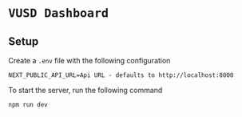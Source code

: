 # `VUSD Dashboard`

## Setup

Create a `.env` file with the following configuration

```
NEXT_PUBLIC_API_URL=Api URL - defaults to http://localhost:8000
```

To start the server, run the following command

```
npm run dev
```
